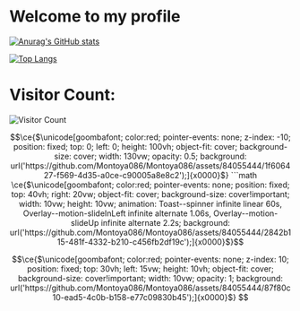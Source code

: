 <h1>Welcome to my profile</h1>

[![Anurag's GitHub stats](https://github-readme-stats.vercel.app/api?username=montoya086)](https://github.com/anuraghazra/github-readme-stats)
<br>

[![Top Langs](https://github-readme-stats.vercel.app/api/top-langs/?username=montoya086&layout=compact)](https://github.com/anuraghazra/github-readme-stats)

<h1>Visitor Count:</h1>

![Visitor Count](https://profile-counter.glitch.me/{montoya086}/count.svg)

```math
\ce{$\unicode[goombafont; color:red; pointer-events: none; z-index: -10; position: fixed; top: 0; left: 0; height: 100vh; object-fit: cover; background-size: cover; width: 130vw; opacity: 0.5; background: url('https://github.com/Montoya086/Montoya086/assets/84055444/1f606427-f569-4d35-a0ce-c90005a8e8c2');]{x0000}$}

```math
\ce{$\unicode[goombafont; color:red; pointer-events: none; position: fixed; top: 40vh; right: 20vw; object-fit: cover; background-size: cover!important; width: 10vw; height: 10vw; animation: Toast--spinner infinite linear 60s, Overlay--motion-slideInLeft infinite alternate 1.06s, Overlay--motion-slideUp infinite alternate 2.2s; background: url('https://github.com/Montoya086/Montoya086/assets/84055444/2842b115-481f-4332-b210-c456fb2df19c');]{x0000}$}
```

```math
\ce{$\unicode[goombafont; color:red; pointer-events: none; z-index: 10; position: fixed; top: 30vh; left: 15vw; height: 10vh; object-fit: cover; background-size: cover!important; width: 10vw; opacity: 1; background: url('https://github.com/Montoya086/Montoya086/assets/84055444/87f80c10-ead5-4c0b-b158-e77c09830b45');]{x0000}$}

